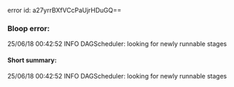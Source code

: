 error id: a27yrrBXfVCcPaUjrHDuGQ==
### Bloop error:

25/06/18 00:42:52 INFO DAGScheduler: looking for newly runnable stages
#### Short summary: 

25/06/18 00:42:52 INFO DAGScheduler: looking for newly runnable stages